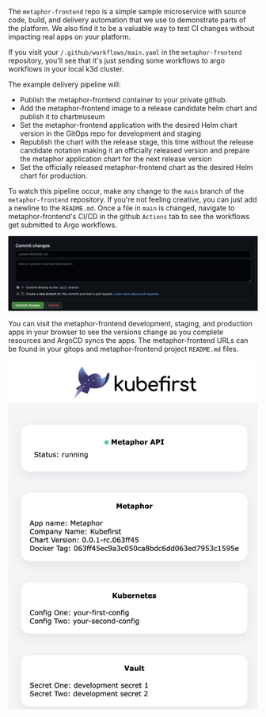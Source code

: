 The `metaphor-frontend` repo is a simple sample microservice with source code, build, and delivery automation that we use to demonstrate parts of the platform. We also find it to be a valuable way to test CI changes without impacting real apps on your platform.

If you visit your `/.github/workflows/main.yaml` in the `metaphor-frontend` repository, you'll see that it's just sending some workflows to argo workflows in your local k3d cluster.

The example delivery pipeline will:

- Publish the metaphor-frontend container to your private github.
- Add the metaphor-frontend image to a release candidate helm chart and publish it to chartmuseum
- Set the metaphor-frontend application with the desired Helm chart version in the GitOps repo for development and staging
- Republish the chart with the release stage, this time without the release candidate notation making it an officially released version and prepare the metaphor application chart for the next release version
- Set the officially released metaphor-frontend chart as the desired Helm chart for production.

To watch this pipeline occur, make any change to the `main` branch of the `metaphor-frontend` repository. If you're not feeling creative, you can just add a newline to the `README.md`. Once a file in `main` is changed, navigate to metaphor-frontend's CI/CD in the github `Actions` tab to see the workflows get submitted to Argo workflows.

![metaphor-readme-update](../../../img/kubefirst/local/metaphor-readme-update.png)

You can visit the metaphor-frontend development, staging, and production apps in your browser to see the versions change as you complete resources and ArgoCD syncs the apps. The metaphor-frontend URLs can be found in your gitops and metaphor-frontend project `README.md` files. 

![metaphor-frontend-development](../../../img/kubefirst/local/metaphor-frontend-development.png)

